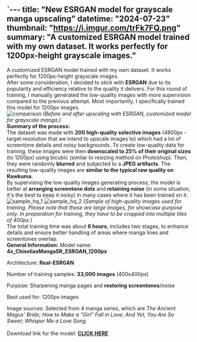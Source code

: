 `---
title: "New ESRGAN model for grayscale manga upscaling"
datetime: "2024-07-23"
thumbnail: "https://i.imgur.com/trFk7FQ.png"
summary: "A customized ESRGAN model trained with my own dataset. It works perfectly for 1200px-height grayscale images."
---
A customized ESRGAN model trained with my own dataset. It works perfectly for 1200px-height grayscale images.
\
After some consideration, I decided to stick with **ESRGAN** due to its popularity and efficiency relative to the quality it delivers. For this round of training, I manually generated the low-quality images with more supervision compared to the previous attempt. Most importantly, I specifically trained this model for 1200px images.
\
![comparison](https://i.imgur.com/GaRKrvD.png)
_(Before and after upscaling with ESRGAN, customized model for grayscale manga.)_
\
**Summary of the process:**
\
The dataset was made with **200 high-quality selective images** (4800px - target resolution that we intend to upscale images to) which had a lot of screentone details and noisy backgrounds. To create low-quality data for training, these images were then **downscaled to 25% of their original sizes** (to 1200px) using bicubic (similar to resizing method on Photoshop). Then, they were randomly **blurred** and subjected to a **JPEG artifacts**. The resulting low-quality images are **similar to the typical raw quality on Rawkuma**.
\
By supervising the low-quality images generating process, the model is better at **arranging screentone dots** and **retaining noise** (in some situation, it's the best to keep it noisy) in many cases where it has been trained on it. 
\
![sample_hq_1](https://i.imgur.com/1ft7LhT.png)
![sample_hq_2](https://i.imgur.com/jpc1EMc.png)
_(Sample of high-quality images used for training. Please note that these are large images, for showcase purpose only. In preparation for training, they have to be cropped into multiple tiles of 400px.)_
\
The total training time was about **6 hours**, includes two stages, to enhance details and ensure better handling of areas where manga lines and screentones overlap.
\
**General Information:**
Model name: **4x_ChiseliasMangaSR_ESRGAN_1200px**

Architecture: **Real-ESRGAN**

Number of training samples: **33,000 images** (400x400px)

Purpose: Sharpening manga pages and **restoring screentones**/noise

Best used for: 1200px images

Image sources: Selected from 4 manga series, which are _The Ancient Magus' Bride; How to Make a "Girl" Fall in Love; And Yet, You Are So Sweet; Whisper Me a Love Song_
\
\
Download link for the model:
**[CLICK HERE](https://drive.google.com/drive/u/1/folders/1dEhPIBBLVzZ_CmjKrgMJGWGXC8hhFUvT)**
